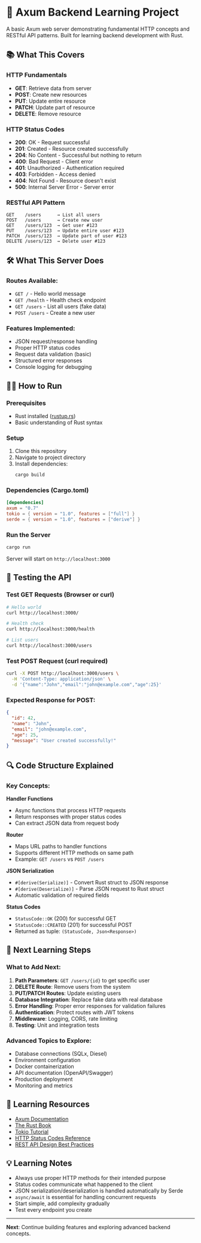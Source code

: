 # 🚀 Axum Backend Learning Project

A basic Axum web server demonstrating fundamental HTTP concepts and RESTful API patterns. Built for learning backend development with Rust.

## 📚 What This Covers

### HTTP Fundamentals
- **GET**: Retrieve data from server
- **POST**: Create new resources
- **PUT**: Update entire resource
- **PATCH**: Update part of resource  
- **DELETE**: Remove resource

### HTTP Status Codes
- **200**: OK - Request successful
- **201**: Created - Resource created successfully
- **204**: No Content - Successful but nothing to return
- **400**: Bad Request - Client error
- **401**: Unauthorized - Authentication required
- **403**: Forbidden - Access denied
- **404**: Not Found - Resource doesn't exist
- **500**: Internal Server Error - Server error

### RESTful API Pattern
```
GET    /users      → List all users
POST   /users      → Create new user  
GET    /users/123  → Get user #123
PUT    /users/123  → Update entire user #123
PATCH  /users/123  → Update part of user #123
DELETE /users/123  → Delete user #123
```

## 🛠️ What This Server Does

### Routes Available:
- `GET /` - Hello world message
- `GET /health` - Health check endpoint
- `GET /users` - List all users (fake data)
- `POST /users` - Create a new user

### Features Implemented:
- JSON request/response handling
- Proper HTTP status codes
- Request data validation (basic)
- Structured error responses
- Console logging for debugging

## 🏃‍♂️ How to Run

### Prerequisites
- Rust installed ([rustup.rs](https://rustup.rs/))
- Basic understanding of Rust syntax

### Setup
1. Clone this repository
2. Navigate to project directory
3. Install dependencies:
   ```bash
   cargo build
   ```

### Dependencies (Cargo.toml)
```toml
[dependencies]
axum = "0.7"
tokio = { version = "1.0", features = ["full"] }
serde = { version = "1.0", features = ["derive"] }
```

### Run the Server
```bash
cargo run
```

Server will start on `http://localhost:3000`

## 🧪 Testing the API

### Test GET Requests (Browser or curl)
```bash
# Hello world
curl http://localhost:3000/

# Health check
curl http://localhost:3000/health

# List users
curl http://localhost:3000/users
```

### Test POST Request (curl required)
```bash
curl -X POST http://localhost:3000/users \
  -H 'Content-Type: application/json' \
  -d '{"name":"John","email":"john@example.com","age":25}'
```

### Expected Response for POST:
```json
{
  "id": 42,
  "name": "John",
  "email": "john@example.com", 
  "age": 25,
  "message": "User created successfully!"
}
```

## 🔍 Code Structure Explained

### Key Concepts:

**Handler Functions**
- Async functions that process HTTP requests
- Return responses with proper status codes
- Can extract JSON data from request body

**Router**
- Maps URL paths to handler functions
- Supports different HTTP methods on same path
- Example: `GET /users` vs `POST /users`

**JSON Serialization**
- `#[derive(Serialize)]` - Convert Rust struct to JSON response
- `#[derive(Deserialize)]` - Parse JSON request to Rust struct
- Automatic validation of required fields

**Status Codes**
- `StatusCode::OK` (200) for successful GET
- `StatusCode::CREATED` (201) for successful POST
- Returned as tuple: `(StatusCode, Json<Response>)`

## 🎯 Next Learning Steps

### What to Add Next:
1. **Path Parameters**: `GET /users/{id}` to get specific user
2. **DELETE Route**: Remove users from the system
3. **PUT/PATCH Routes**: Update existing users
4. **Database Integration**: Replace fake data with real database
5. **Error Handling**: Proper error responses for validation failures
6. **Authentication**: Protect routes with JWT tokens
7. **Middleware**: Logging, CORS, rate limiting
8. **Testing**: Unit and integration tests

### Advanced Topics to Explore:
- Database connections (SQLx, Diesel)
- Environment configuration
- Docker containerization
- API documentation (OpenAPI/Swagger)
- Production deployment
- Monitoring and metrics

## 📖 Learning Resources

- [Axum Documentation](https://docs.rs/axum/latest/axum/)
- [The Rust Book](https://doc.rust-lang.org/book/)
- [Tokio Tutorial](https://tokio.rs/tokio/tutorial)
- [HTTP Status Codes Reference](https://httpstatuses.com/)
- [REST API Design Best Practices](https://restfulapi.net/)

## 💡 Learning Notes

- Always use proper HTTP methods for their intended purpose
- Status codes communicate what happened to the client
- JSON serialization/deserialization is handled automatically by Serde
- `async/await` is essential for handling concurrent requests
- Start simple, add complexity gradually
- Test every endpoint you create

---

**Next**: Continue building features and exploring advanced backend concepts.